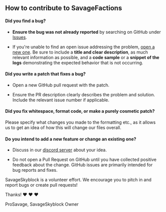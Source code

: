 ## How to contribute to SavageFactions

#### **Did you find a bug?**

* **Ensure the bug was not already reported** by searching on GitHub under [Issues](https://github.com/ProSavage/SavageSkyblock/issues).

* If you're unable to find an open issue addressing the problem, [open a new one](https://github.com/ProSavage/SavageSkyblock/issues/new). Be sure to include a **title and clear description**, as much relevant information as possible, and a **code sample** or a **snippet of the logs** demonstrating the expected behavior that is not occurring.

#### **Did you write a patch that fixes a bug?**

* Open a new GitHub pull request with the patch.

* Ensure the PR description clearly describes the problem and solution. Include the relevant issue number if applicable.

#### **Did you fix whitespace, format code, or make a purely cosmetic patch?**

Please specify what changes you made to the formatting etc., as it allows us to get an idea of how this will change our files overall.

#### **Do you intend to add a new feature or change an existing one?**

* Discuss in our [discord server](https://discord.gg/UPyahX2) about your idea.

* Do not open a Pull Request on GitHub until you have collected positive feedback about the change. GitHub issues are primarily intended for bug reports and fixes.

SavageSkyblock is a volunteer effort. We encourage you to pitch in and report bugs or create pull requests!

Thanks! :heart: :heart: :heart:

ProSavage,
SavageSkyblock Owner
